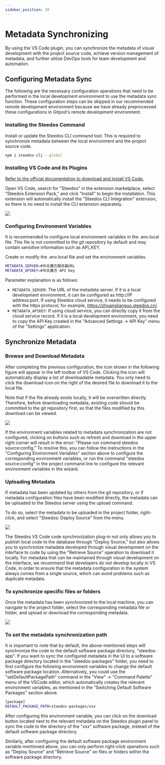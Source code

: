 ```yaml
---
sidebar_position: 20
---
```


# Metadata Synchronizing 

By using the VS Code plugin, you can synchronize the metadata of visual development with the project source code, achieve version management of metadata, and further utilize DevOps tools for team development and automation.

## Configuring Metadata Sync

The following are the necessary configuration operations that need to be performed in the local development environment to use the metadata sync function. These configuration steps can be skipped in our recommended remote development environment because we have already preprocessed these configurations in Gitpod's remote development environment.

### Installing the Steedos Command

Install or update the Steedos CLI command tool. This is required to synchronize metadata between the local environment and the project source code.

```bash
npm i steedos-cli --global
```

### Installing VS Code and its Plugins


[Refer to the official documentation to download and install VS Code.](https://code.visualstudio.com/)

Open VS Code, search for "Steedos" in the extension marketplace, select "Steedos Extension Pack," and click "Install" to begin the installation. This extension will automatically install the "Steedos CLI Integration" extension, so there is no need to install the CLI extension separately.

 ![](https://console.steedos.cn/api/files/images/QEtoyPozXdRDbWocP)

### Configuring Environment Variables

It is recommended to configure local environment variables in the .env.local file. This file is not committed to the git repository by default and may contain sensitive information such as API_KEY.

Create or modify the .env.local file and set the environment variables.

```bash
METADATA_SERVER=#华炎魔方服务器URL
METADATA_APIKEY=#华炎魔方 API Key
```

Parameter explanation is as follows:

* `METADATA_SERVER`: The URL of the metadata server. If it is a local development environment, it can be configured as http://IP address:port. If using Steedos cloud service, it needs to be configured with the https protocol, for example, https://zhuangjianguo.steedos.cn/.
* `METADATA_APIKEY`: If using cloud service, you can directly copy it from the cloud service record. If it is a local development environment, you need to copy the API Key created in the "Advanced Settings -> API Key" menu of the "Settings" application.

## Synchronize Metadata

### Browse and Download Metadata

After completing the previous configuration, the icon shown in the following figure will appear in the left toolbar of VS Code. Clicking the icon will automatically display a list of downloadable metadata. You only need to click the download icon on the right of the desired file to download it to the local file.

Note that if the file already exists locally, it will be overwritten directly. Therefore, before downloading metadata, existing code should be committed to the git repository first, so that the files modified by this download can be viewed.

 ![](https://console.steedos.cn/api/files/images/8o3JqQDox4Gijxorn)
 
If the environment variables related to metadata synchronization are not configured, clicking on buttons such as refresh and download in the upper right corner will result in the error: "Please run command steedos source:config." To resolve this, you can follow the instructions in the "Configuring Environment Variables" section above to configure the corresponding environment variables, or run the command "steedos source:config" in the project command line to configure the relevant environment variables in the wizard.

### Uploading Metadata

If metadata has been updated by others from the git repository, or if metadata configuration files have been modified directly, the metadata can be uploaded to the Steedos server using the upload command. 

To do so, select the metadata to be uploaded in the project folder, right-click, and select "Steedos: Deploy Source" from the menu.

 ![](https://console.steedos.cn/api/files/images/ju5NqucSwB3H6EtKu)
 
 The Steedos VS Code code synchronization plug-in not only allows you to publish local code to the database through "Deploy Source," but also allows you to synchronize metadata developed through visual development on the interface to code by using the "Retrieve Source" operation to download it locally. For metadata that can be maintained through visual development on the interface, we recommend that developers do not develop locally in VS Code, in order to ensure that the metadata configuration in the system always comes from a single source, which can avoid problems such as duplicate metadata.

### To synchronize specific files or folders

Once the metadata has been synchronized to the local machine, you can navigate to the project folder, select the corresponding metadata file or folder, and upload or download the corresponding metadata.

 ![](https://console.steedos.cn/api/files/images/t8sHRTEsPFr2PL8JZ)

### To set the metadata synchronization path

It is important to note that by default, the above-mentioned steps will synchronize the code to the default software package directory, "steedos-app". If you want to sync the configured metadata in the UI to a software package directory located in the "steedos-packages" folder, you need to first configure the following environment variables to change the default software package location. Alternatively, you could use the "setDefaultPackagePath" command in the "View" → "Command Palette" menu of the VSCode editor, which automatically creates the relevant environment variables, as mentioned in the "Switching Default Software Packages" section above.

```bash
[package]
DEFAULT_PACKAGE_PATH=steedos-packages/xxx 
```

After configuring this environment variable, you can click on the download button located next to the relevant metadata on the Steedos plugin panel to sync the code to the directory of the "xxx" software package, instead of the default software package directory.

Similarly, after configuring the default software package environment variable mentioned above, you can only perform right-click operations such as "Deploy Source" and "Retrieve Source" on files or folders within the software package directory.
